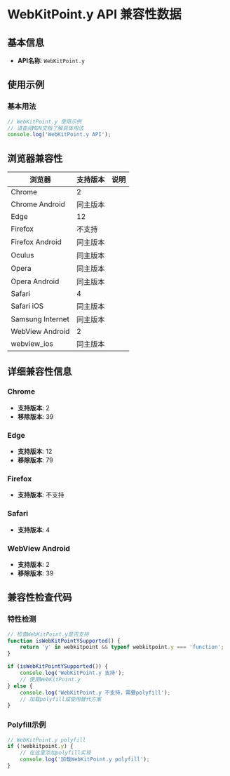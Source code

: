 # WebKitPoint.y API 兼容性数据

## 基本信息

- **API名称**: `WebKitPoint.y`

## 使用示例

### 基本用法

```javascript
// WebKitPoint.y 使用示例
// 请查阅MDN文档了解具体用法
console.log('WebKitPoint.y API');
```

## 浏览器兼容性

| 浏览器 | 支持版本 | 说明 |
|--------|----------|------|
| Chrome | 2 |  |
| Chrome Android | 同主版本 |  |
| Edge | 12 |  |
| Firefox | 不支持 |  |
| Firefox Android | 同主版本 |  |
| Oculus | 同主版本 |  |
| Opera | 同主版本 |  |
| Opera Android | 同主版本 |  |
| Safari | 4 |  |
| Safari iOS | 同主版本 |  |
| Samsung Internet | 同主版本 |  |
| WebView Android | 2 |  |
| webview_ios | 同主版本 |  |

## 详细兼容性信息

### Chrome

- **支持版本**: 2
- **移除版本**: 39

### Edge

- **支持版本**: 12
- **移除版本**: 79

### Firefox

- **支持版本**: 不支持

### Safari

- **支持版本**: 4

### WebView Android

- **支持版本**: 2
- **移除版本**: 39

## 兼容性检查代码

### 特性检测

```javascript
// 检查WebKitPoint.y是否支持
function isWebKitPointYSupported() {
    return 'y' in webkitpoint && typeof webkitpoint.y === 'function';
}

if (isWebKitPointYSupported()) {
    console.log('WebKitPoint.y 支持');
    // 使用WebKitPoint.y
} else {
    console.log('WebKitPoint.y 不支持，需要polyfill');
    // 加载polyfill或使用替代方案
}
```

### Polyfill示例

```javascript
// WebKitPoint.y polyfill
if (!webkitpoint.y) {
    // 在这里添加polyfill实现
    console.log('加载WebKitPoint.y polyfill');
}
```

